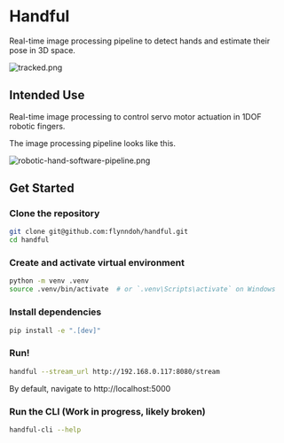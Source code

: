 # Handful

Real-time image processing pipeline to detect hands and estimate their pose in 3D space.

![tracked.png](media/tracked.png)

## Intended Use

Real-time image processing to control servo motor actuation in 1DOF robotic fingers.

The image processing pipeline looks like this.

![robotic-hand-software-pipeline.png](media/robotic-hand-software-pipeline.png)

## Get Started 

### Clone the repository
```bash
git clone git@github.com:flynndoh/handful.git
cd handful
```

### Create and activate virtual environment
```bash
python -m venv .venv
source .venv/bin/activate  # or `.venv\Scripts\activate` on Windows
```

### Install dependencies
```bash
pip install -e ".[dev]"
```

### Run!
```bash
handful --stream_url http://192.168.0.117:8080/stream
```
By default, navigate to http://localhost:5000

### Run the CLI (Work in progress, likely broken)
```bash
handful-cli --help
```

